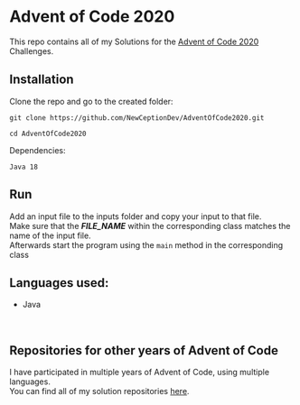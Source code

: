 # Advent of Code 2020

This repo contains all of my Solutions for the [Advent of Code 2020](https://adventofcode.com/2020) Challenges.

## Installation

Clone the repo and go to the created folder:

```
git clone https://github.com/NewCeptionDev/AdventOfCode2020.git
```

```
cd AdventOfCode2020
```

Dependencies:

```
Java 18
``` 


## Run
Add an input file to the inputs folder and copy your input to that file.<br>
Make sure that the ***FILE_NAME*** within the corresponding class matches the name of the input file.<br>
Afterwards start the program using the `main` method in the corresponding class


## Languages used:

- Java

<br>

## Repositories for other years of Advent of Code
I have participated in multiple years of Advent of Code, using multiple languages.<br>
You can find all of my solution repositories [here](https://github.com/NewCeptionDev?tab=repositories&q=AdventOfCode&type=&language=&sort=name).

<br>
<br>
